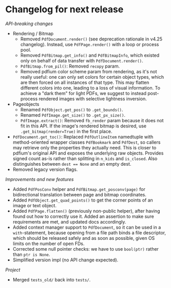 <!-- SPDX-FileCopyrightText: 2024 geisserml <geisserml@gmail.com> -->
<!-- SPDX-License-Identifier: CC-BY-4.0 -->

<!-- List character: dash (-) -->

# Changelog for next release

*API-breaking changes*
- Rendering / Bitmap
  * Removed `PdfDocument.render()` (see deprecation rationale in v4.25 changelog). Instead, use `PdfPage.render()` with a loop or process pool.
  * Removed `PdfBitmap.get_info()` and `PdfBitmapInfo`, which existed only on behalf of data transfer with `PdfDocument.render()`.
  * `PdfBitmap.from_pil()`: Removed `recopy` param.
  * Removed pdfium color scheme param from rendering, as it's not really useful: one can only set colors for certain object types, which are then forced on all instances of that type. This may flatten different colors into one, leading to a loss of visual information. To achieve a "dark them" for light PDFs, we suggest to instead post-process rendered images with selective lightness inversion.
- Pageobjects
  * Renamed `PdfObject.get_pos()` to `.get_bounds()`.
  * Renamed `PdfImage.get_size()` to `.get_px_size()`.
  * `PdfImage.extract()`: Removed `fb_render` param because it does not fit in this API. If the image's rendered bitmap is desired, use `.get_bitmap(render=True)` in the first place.
- `PdfDocument.get_toc()`: Replaced `PdfOutlineItem` namedtuple with method-oriented wrapper classes `PdfBookmark` and `PdfDest`, so callers may retrieve only the properties they actually need. This is closer to pdfium's original API and exposes the underlying raw objects. Provides signed count as-is rather than splitting in `n_kids` and `is_closed`. Also distinguishes between `dest == None` and an empty dest.
- Removed legacy version flags.

*Improvements and new features*
- Added `PdfPosConv` helper and `PdfBitmap.get_posconv(page)` for bidirectional translation between page and bitmap coordinates.
- Added `PdfObject.get_quad_points()` to get the corner points of an image or text object.
- Added `PdfPage.flatten()` (previously non-public helper), after having found out how to correctly use it. Added an assertion to make sure requirements are met, and updated docs accordingly.
- Added context manager support to `PdfDocument`, so it can be used in a `with`-statement, because opening from a file path binds a file descriptor, which should be released safely and as soon as possible, given OS limits on the number of open FDs.
- Corrected some null pointer checks: we have to use `bool(ptr)` rather than `ptr is None`.
- Simplified version impl (no API change expected).

*Project*
- Merged `tests_old/` back into `tests/`.

<!-- TODO
See https://github.com/pypdfium2-team/pypdfium2/blob/devel_old/docs/devel/changelog_staging.md
for how to proceed. Note that some things have already been backported, and some rejected.
-->

